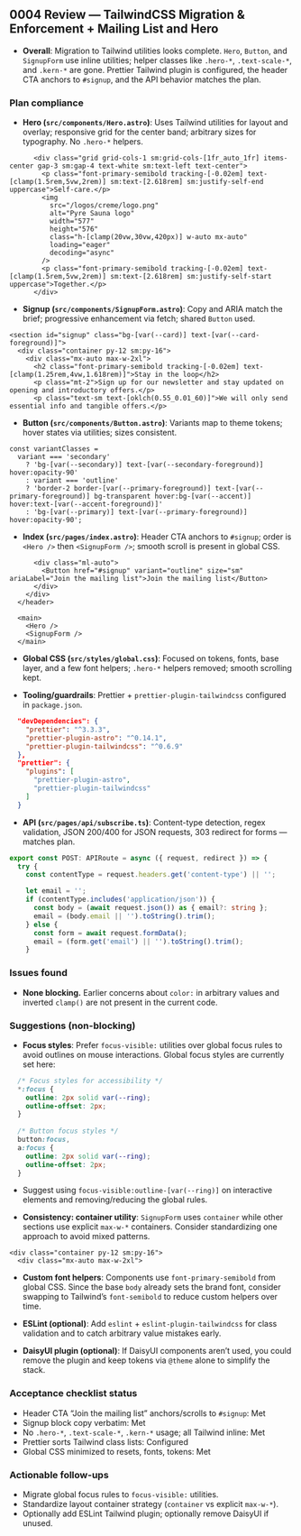 ## 0004 Review — TailwindCSS Migration & Enforcement + Mailing List and Hero

- **Overall**: Migration to Tailwind utilities looks complete. `Hero`, `Button`, and `SignupForm` use inline utilities; helper classes like `.hero-*`, `.text-scale-*`, and `.kern-*` are gone. Prettier Tailwind plugin is configured, the header CTA anchors to `#signup`, and the API behavior matches the plan.

### Plan compliance
- **Hero (`src/components/Hero.astro`)**: Uses Tailwind utilities for layout and overlay; responsive grid for the center band; arbitrary sizes for typography. No `.hero-*` helpers.

```20:33:src/components/Hero.astro
      <div class="grid grid-cols-1 sm:grid-cols-[1fr_auto_1fr] items-center gap-3 sm:gap-4 text-white sm:text-left text-center">
        <p class="font-primary-semibold tracking-[-0.02em] text-[clamp(1.5rem,5vw,2rem)] sm:text-[2.618rem] sm:justify-self-end uppercase">Self-care.</p>
        <img
          src="/logos/creme/logo.png"
          alt="Pyre Sauna logo"
          width="577"
          height="576"
          class="h-[clamp(20vw,30vw,420px)] w-auto mx-auto"
          loading="eager"
          decoding="async"
        />
        <p class="font-primary-semibold tracking-[-0.02em] text-[clamp(1.5rem,5vw,2rem)] sm:text-[2.618rem] sm:justify-self-start uppercase">Together.</p>
      </div>
```

- **Signup (`src/components/SignupForm.astro`)**: Copy and ARIA match the brief; progressive enhancement via fetch; shared `Button` used.

```6:12:src/components/SignupForm.astro
<section id="signup" class="bg-[var(--card)] text-[var(--card-foreground)]">
  <div class="container py-12 sm:py-16">
    <div class="mx-auto max-w-2xl">
      <h2 class="font-primary-semibold tracking-[-0.02em] text-[clamp(1.25rem,4vw,1.618rem)]">Stay in the loop</h2>
      <p class="mt-2">Sign up for our newsletter and stay updated on opening and introductory offers.</p>
      <p class="text-sm text-[oklch(0.55_0.01_60)]">We will only send essential info and tangible offers.</p>
```

- **Button (`src/components/Button.astro`)**: Variants map to theme tokens; hover states via utilities; sizes consistent.

```32:41:src/components/Button.astro
const variantClasses =
  variant === 'secondary'
    ? 'bg-[var(--secondary)] text-[var(--secondary-foreground)] hover:opacity-90'
    : variant === 'outline'
    ? 'border-2 border-[var(--primary-foreground)] text-[var(--primary-foreground)] bg-transparent hover:bg-[var(--accent)] hover:text-[var(--accent-foreground)]'
    : 'bg-[var(--primary)] text-[var(--primary-foreground)] hover:opacity-90';
```

- **Index (`src/pages/index.astro`)**: Header CTA anchors to `#signup`; order is `<Hero />` then `<SignupForm />`; smooth scroll is present in global CSS.

```20:29:src/pages/index.astro
      <div class="ml-auto">
        <Button href="#signup" variant="outline" size="sm" ariaLabel="Join the mailing list">Join the mailing list</Button>
      </div>
    </div>
  </header>

  <main>
    <Hero />
    <SignupForm />
  </main>
```

- **Global CSS (`src/styles/global.css`)**: Focused on tokens, fonts, base layer, and a few font helpers; `.hero-*` helpers removed; smooth scrolling kept.

- **Tooling/guardrails**: Prettier + `prettier-plugin-tailwindcss` configured in `package.json`.

```25:36:package.json
  "devDependencies": {
    "prettier": "^3.3.3",
    "prettier-plugin-astro": "^0.14.1",
    "prettier-plugin-tailwindcss": "^0.6.9"
  },
  "prettier": {
    "plugins": [
      "prettier-plugin-astro",
      "prettier-plugin-tailwindcss"
    ]
  }
```

- **API (`src/pages/api/subscribe.ts`)**: Content-type detection, regex validation, JSON 200/400 for JSON requests, 303 redirect for forms — matches plan.

```3:17:src/pages/api/subscribe.ts
export const POST: APIRoute = async ({ request, redirect }) => {
  try {
    const contentType = request.headers.get('content-type') || '';

    let email = '';
    if (contentType.includes('application/json')) {
      const body = (await request.json()) as { email?: string };
      email = (body.email || '').toString().trim();
    } else {
      const form = await request.formData();
      email = (form.get('email') || '').toString().trim();
    }
```

### Issues found
- **None blocking.** Earlier concerns about `color:` in arbitrary values and inverted `clamp()` are not present in the current code.

### Suggestions (non-blocking)
- **Focus styles**: Prefer `focus-visible:` utilities over global focus rules to avoid outlines on mouse interactions. Global focus styles are currently set here:

```248:259:src/styles/global.css
  /* Focus styles for accessibility */
  *:focus {
    outline: 2px solid var(--ring);
    outline-offset: 2px;
  }
  
  /* Button focus styles */
  button:focus,
  a:focus {
    outline: 2px solid var(--ring);
    outline-offset: 2px;
  }
```

  - Suggest using `focus-visible:outline-[var(--ring)]` on interactive elements and removing/reducing the global rules.

- **Consistency: container utility**: `SignupForm` uses `container` while other sections use explicit `max-w-*` containers. Consider standardizing one approach to avoid mixed patterns.

```6:13:src/components/SignupForm.astro
<div class="container py-12 sm:py-16">
  <div class="mx-auto max-w-2xl">
```

- **Custom font helpers**: Components use `font-primary-semibold` from global CSS. Since the base `body` already sets the brand font, consider swapping to Tailwind’s `font-semibold` to reduce custom helpers over time.

- **ESLint (optional)**: Add `eslint` + `eslint-plugin-tailwindcss` for class validation and to catch arbitrary value mistakes early.

- **DaisyUI plugin (optional)**: If DaisyUI components aren’t used, you could remove the plugin and keep tokens via `@theme` alone to simplify the stack.

### Acceptance checklist status
- Header CTA “Join the mailing list” anchors/scrolls to `#signup`: Met
- Signup block copy verbatim: Met
- No `.hero-*`, `.text-scale-*`, `.kern-*` usage; all Tailwind inline: Met
- Prettier sorts Tailwind class lists: Configured
- Global CSS minimized to resets, fonts, tokens: Met

### Actionable follow-ups
- Migrate global focus rules to `focus-visible:` utilities.
- Standardize layout container strategy (`container` vs explicit `max-w-*`).
- Optionally add ESLint Tailwind plugin; optionally remove DaisyUI if unused.
